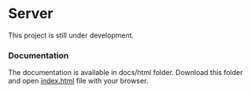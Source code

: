 # Server

This project is still under development. 

### Documentation
The documentation is available in docs/html folder. Download this folder and open [index.html](docs/html/index.html) file with your browser. 
